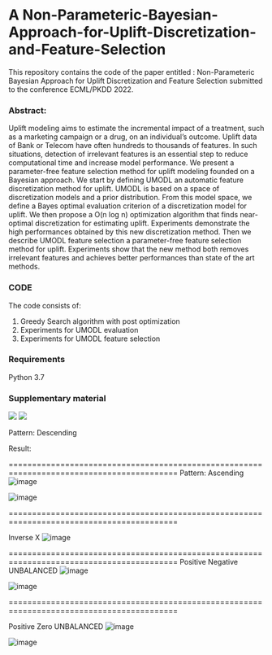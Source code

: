 # A Non-Parameteric-Bayesian-Approach-for-Uplift-Discretization-and-Feature-Selection

This repository contains the code of the paper entitled : Non-Parameteric Bayesian Approach for Uplift Discretization and Feature Selection submitted to  the conference ECML/PKDD 2022.

### Abstract:
Uplift modeling aims to estimate the incremental impact of a treatment, such as a marketing campaign or a drug, on an individual’s outcome. Uplift data of Bank or Telecom have often hundreds to thousands of features. In such situations, detection of irrelevant features is an essential step to reduce computational time and increase model performance. We present a parameter-free feature selection method for uplift modeling founded on a Bayesian approach. We start by defining UMODL an automatic feature discretization method for uplift. UMODL is based on a space of discretization models and a prior distribution. From this model space, we define a Bayes optimal evaluation criterion of a discretization model for uplift.  We then propose a O(n log n) optimization algorithm that finds near-optimal discretization for estimating uplift. Experiments demonstrate the high performances obtained by this new discretization method. Then we describe UMODL feature selection a parameter-free feature selection method for uplift. Experiments show that the new method both removes irrelevant features and achieves better performances than state of the art methods.

### CODE
The code consists of:

1. Greedy Search algorithm with post optimization
2. Experiments for UMODL evaluation
3. Experiments for UMODL feature selection


### Requirements
Python 3.7

### Supplementary material
<p float="left">
  <img src=![image](https://user-images.githubusercontent.com/75427835/162019101-ebcebd91-907a-43a7-ad2a-12267836cc24.png) />
  <img src=![image](https://user-images.githubusercontent.com/75427835/162017588-fbceb4cf-ad5d-4e57-adcc-47b26ca2d4b3.png) /> 
  </p>

Pattern: Descending


Result:



==========================================================================================
Pattern: Ascending
![image](https://user-images.githubusercontent.com/75427835/162019028-562a0624-7478-46f8-a7d1-3ca704c9b3a3.png)

![image](https://user-images.githubusercontent.com/75427835/162018046-cfaedbc3-a105-454d-84ff-04730397e38c.png)


==========================================================================================

Inverse X
![image](https://user-images.githubusercontent.com/75427835/162018136-9bbe826a-8483-4c64-aad3-7baee7f1d80c.png)

==========================================================================================
Positive Negative UNBALANCED
![image](https://user-images.githubusercontent.com/75427835/162019221-8bbb4d59-dabc-42c0-ad9c-2699188c8475.png)

![image](https://user-images.githubusercontent.com/75427835/162018305-cc9ecb5e-1db0-4cf7-82a5-3811ca9b1c9a.png)

==========================================================================================

Positive Zero UNBALANCED
![image](https://user-images.githubusercontent.com/75427835/162019167-3e19591f-d93f-4051-9a5d-b83a1679280e.png)

![image](https://user-images.githubusercontent.com/75427835/162018424-11544cba-6eb6-464c-b47b-a150429e38ce.png)







